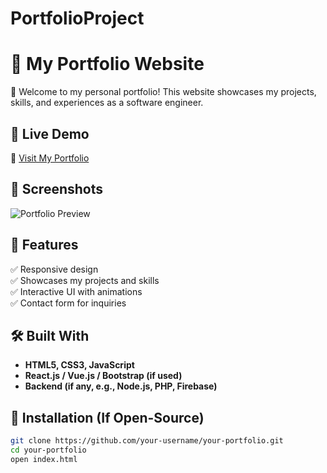 # PortfolioProject

# 🌟 My Portfolio Website

🚀 Welcome to my personal portfolio! This website showcases my projects, skills, and experiences as a software engineer.

## 🔗 Live Demo
🔗 [Visit My Portfolio](https://jawajawahar.github.io/)

## 📸 Screenshots
![Portfolio Preview](screenshot.png)

## 🎯 Features
✅ Responsive design  
✅ Showcases my projects and skills  
✅ Interactive UI with animations  
✅ Contact form for inquiries  

## 🛠️ Built With
- **HTML5, CSS3, JavaScript**
- **React.js / Vue.js / Bootstrap (if used)**
- **Backend (if any, e.g., Node.js, PHP, Firebase)**

## 📂 Installation (If Open-Source)
```sh
git clone https://github.com/your-username/your-portfolio.git
cd your-portfolio
open index.html
